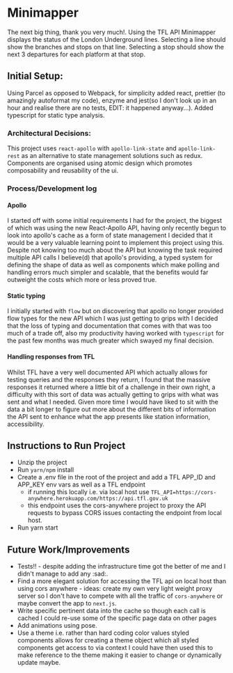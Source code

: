 # Minimapper

The next big thing, thank you very much!.
Using the TFL API Minimapper displays the status of the
London Underground lines. Selecting a line should show the branches and stops
on that line. Selecting a stop should show the next 3 departures for each platform
at that stop.

## Initial Setup:

Using Parcel as opposed to Webpack, for simplicity
added react, prettier (to amazingly autoformat my code),
enzyme and jest(so I don't look up in an hour and realise there are no tests, EDIT: it happened anyway...).
Added typescript for static type analysis.

### Architectural Decisions:

This project uses `react-apollo` with `apollo-link-state` and `apollo-link-rest`
as an alternative to state management solutions such as redux.
Components are organised using atomic design which promotes composability and reusability of the ui.

### Process/Development log

#### Apollo

I started off with some initial requirements I had for the project, the biggest of which was using the new React-Apollo API,
having only recently begun to look into apollo's cache as a form of state management I decided
that it would be a very valuable learning point to implement this project using this.
Despite not knowing too much about the API but knowing the task required multiple API calls I believe(d) that apollo's providing,
a typed system for defining the shape of data as well as components which make polling and handling errors much simpler and
scalable, that the benefits would far outweight the costs which more or less proved true.

#### Static typing

I initially started with `flow` but on discovering that apollo no longer provided flow types for the new API which
I was just getting to grips with I decided that the loss of typing and documentation that comes with that was too
much of a trade off, also my productivity having worked with `typescript` for the past few months was much greater
which swayed my final decision.

#### Handling responses from TFL

Whilst TFL have a very well documented API which actually allows for testing queries and the responses they return,
I found that the massive responses it returned where a little bit of a challenge in their own right, a difficulty with
this sort of data was actually getting to grips with what was sent and what I needed. Given more time I would have liked
to sit with the data a bit longer to figure out more about the different bits of information the API sent to
enhance what the app presents like station information, accessibility.

## Instructions to Run Project

*   Unzip the project
*   Run `yarn/npm` install
*   Create a .env file in the root of the project and add a TFL APP_ID and APP_KEY env vars as well as a TFL endpoint
    *   if running this locally i.e. via local host use `TFL_API=https://cors-anywhere.herokuapp.com/https://api.tfl.gov.uk`
    *   this endpoint uses the cors-anywhere project to proxy the API requests to bypass CORS issues contacting the endpoint
        from local host.
*   Run yarn start

## Future Work/Improvements

*   Tests!! - despite adding the infrastructure time got the better of me and I didn't manage to add any :sad:.
*   Find a more elegant solution for accessing the TFL api on local host than using cors anywhere - ideas: create my own very light
    weight proxy server so I don't have to compete with all the traffic of `cors-anywhere` or maybe convert the app to `next.js`.
*   Write specific pertinent data into the cache so though each call is cached I could re-use some of the specific page data on other pages
*   Add animations using pose.
*   Use a theme i.e. rather than hard coding color values styled components allows for creating a theme object which
    all styled components get access to via context I could have then used this to make reference to the theme making
    it easier to change or dynamically update maybe.
